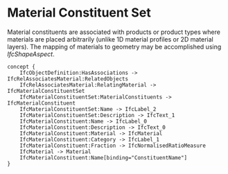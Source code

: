 Material Constituent Set
========================

Material constituents are associated with products or product types where materials are placed arbitrarily (unlike 1D material profiles or 2D material layers). The mapping of materials to geometry may be accomplished using _IfcShapeAspect_.

```
concept {
    IfcObjectDefinition:HasAssociations -> IfcRelAssociatesMaterial:RelatedObjects
    IfcRelAssociatesMaterial:RelatingMaterial -> IfcMaterialConstituentSet
    IfcMaterialConstituentSet:MaterialConstituents -> IfcMaterialConstituent
    IfcMaterialConstituentSet:Name -> IfcLabel_2
    IfcMaterialConstituentSet:Description -> IfcText_1
    IfcMaterialConstituent:Name -> IfcLabel_0
    IfcMaterialConstituent:Description -> IfcText_0
    IfcMaterialConstituent:Material -> IfcMaterial
    IfcMaterialConstituent:Category -> IfcLabel_1
    IfcMaterialConstituent:Fraction -> IfcNormalisedRatioMeasure
    IfcMaterial -> Material
    IfcMaterialConstituent:Name[binding="ConstituentName"]
}
```
